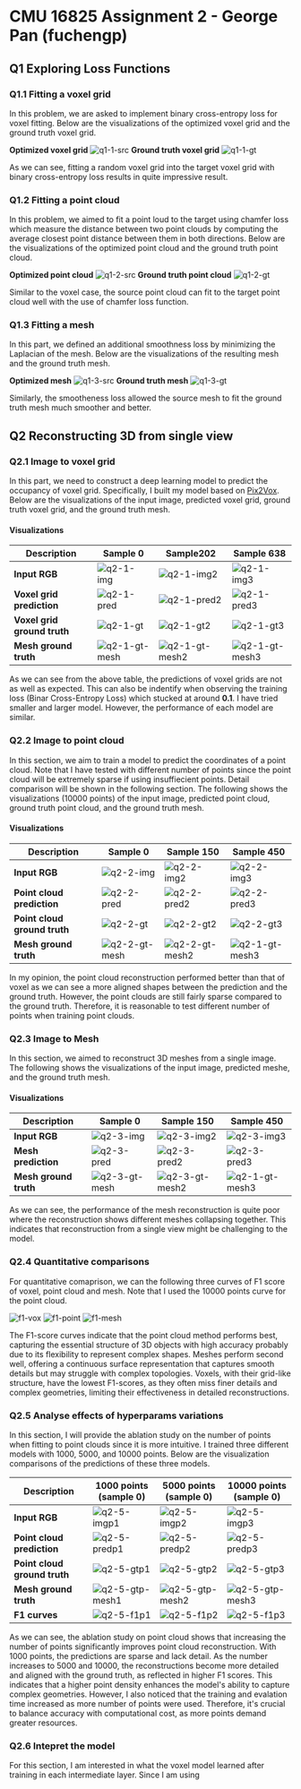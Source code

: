 # CMU 16825 Assignment 2 - George Pan (fuchengp)

## Q1 Exploring Loss Functions

### Q1.1 Fitting a voxel grid

In this problem, we are asked to implement binary cross-entropy loss for voxel fitting. Below are the visualizations of the optimized voxel grid and the ground truth voxel grid.

**Optimized voxel grid**
![q1-1-src](results/q1/q1-1_src.gif)
**Ground truth voxel grid**
![q1-1-gt](results/q1/q1-1_tgt.gif)

As we can see, fitting a random voxel grid into the target voxel grid with binary cross-entropy loss results in quite impressive result.

### Q1.2 Fitting a point cloud

In this problem, we aimed to fit a point loud to the target using chamfer loss which measure the distance between two point clouds by computing the average closest point distance between them in both directions. Below are the visualizations of the optimized point cloud and the ground truth point cloud.

**Optimized point cloud**
![q1-2-src](results/q1/q1-2_src.gif)
**Ground truth point cloud**
![q1-2-gt](results/q1/q1-2_tgt.gif)

Similar to the voxel case, the source point cloud can fit to the target point cloud well with the use of chamfer loss function.

### Q1.3 Fitting a mesh

In this part, we defined an additional smoothness loss by minimizing the Laplacian of the mesh. Below are the visualizations of the resulting mesh and the ground truth mesh.

**Optimized mesh**
![q1-3-src](results/q1/q1-3_src.gif)
**Ground truth mesh**
![q1-3-gt](results/q1/q1-3_tgt.gif)

Similarly, the smootheness loss allowed the source mesh to fit the ground truth mesh much smoother and better.

## Q2 Reconstructing 3D from single view

### Q2.1 Image to voxel grid

In this part, we need to construct a deep learning model to predict the occupancy of voxel grid. Specifically, I built my model based on [Pix2Vox](https://github.com/hzxie/Pix2Vox/blob/master/models/decoder.py). Below are the visualizations of the input image, predicted voxel grid, ground truth voxel grid, and the ground truth mesh.

#### Visualizations

| **Description**             | **Sample 0**                                           | **Sample202**                                             | **Sample 638**                                            |
| --------------------------- | ------------------------------------------------------ | --------------------------------------------------------- | --------------------------------------------------------- |
| **Input RGB**               | ![q2-1-img](results/q2/vox_large/q2_vox_rgb_0.png)     | ![q2-1-img2](results/q2/vox_large/q2_vox_rgb_202.png)     | ![q2-1-img3](results/q2/vox_large/q2_vox_rgb_638.png)     |
| **Voxel grid prediction**   | ![q2-1-pred](results/q2/vox_large/q2_vox_pred_0.gif)   | ![q2-1-pred2](results/q2/vox_large/q2_vox_pred_202.gif)   | ![q2-1-pred3](results/q2/vox_large/q2_vox_pred_638.gif)   |
| **Voxel grid ground truth** | ![q2-1-gt](results/q2/vox_large/q2_vox_gt_0.gif)       | ![q2-1-gt2](results/q2/vox_large/q2_vox_gt_202.gif)       | ![q2-1-gt3](results/q2/vox_large/q2_vox_gt_638.gif)       |
| **Mesh ground truth**       | ![q2-1-gt-mesh](results/q2/vox_large/q2_mesh_gt_0.gif) | ![q2-1-gt-mesh2](results/q2/vox_large/q2_mesh_gt_202.gif) | ![q2-1-gt-mesh3](results/q2/vox_large/q2_mesh_gt_638.gif) |

As we can see from the above table, the predictions of voxel grids are not as well as expected. This can also be indentify when observing the training loss (Binar Cross-Entropy Loss) which stucked at around **0.1**. I have tried smaller and larger model. However, the performance of each model are similar.

### Q2.2 Image to point cloud

In this section, we aim to train a model to predict the coordinates of a point cloud. Note that I have tested with different number of points since the point cloud will be extremely sparse if using insuffiecient points. Detail comparison will be shown in the following section. The following shows the visualizations (10000 points) of the input image, predicted point cloud, ground truth point cloud, and the ground truth mesh.

#### Visualizations

| **Description**              | **Sample 0**                                             | **Sample 150**                                              | **Sample 450**                                              |
| ---------------------------- | -------------------------------------------------------- | ----------------------------------------------------------- | ----------------------------------------------------------- |
| **Input RGB**                | ![q2-2-img](results/q2/point_10000/q2_point_rgb_0.png)   | ![q2-2-img2](results/q2/point_10000/q2_point_rgb_150.png)   | ![q2-2-img3](results/q2/point_10000/q2_point_rgb_450.png)   |
| **Point cloud prediction**   | ![q2-2-pred](results/q2/point_10000/q2_point_pred_0.gif) | ![q2-2-pred2](results/q2/point_10000/q2_point_pred_150.gif) | ![q2-2-pred3](results/q2/point_10000/q2_point_pred_450.gif) |
| **Point cloud ground truth** | ![q2-2-gt](results/q2/point_10000/q2_point_gt_0.gif)     | ![q2-2-gt2](results/q2/point_10000/q2_point_gt_150.gif)     | ![q2-2-gt3](results/q2/point_10000/q2_point_gt_450.gif)     |
| **Mesh ground truth**        | ![q2-2-gt-mesh](results/q2/point_10000/q2_mesh_gt_0.gif) | ![q2-2-gt-mesh2](results/q2/point_10000/q2_mesh_gt_150.gif) | ![q2-1-gt-mesh3](results/q2/point_10000/q2_mesh_gt_450.gif) |

In my opinion, the point cloud reconstruction performed better than that of voxel as we can see a more aligned shapes between the prediction and the ground truth. However, the point clouds are still fairly sparse compared to the ground truth. Therefore, it is reasonable to test different number of points when training point clouds.

### Q2.3 Image to Mesh

In this section, we aimed to reconstruct 3D meshes from a single image. The following shows the visualizations of the input image, predicted meshe, and the ground truth mesh.

#### Visualizations

| **Description**       | **Sample 0**                                      | **Sample 150**                                       | **Sample 450**                                       |
| --------------------- | ------------------------------------------------- | ---------------------------------------------------- | ---------------------------------------------------- |
| **Input RGB**         | ![q2-3-img](results/q2/mesh/q2_mesh_rgb_0.png)    | ![q2-3-img2](results/q2/mesh/q2_mesh_rgb_150.png)    | ![q2-3-img3](results/q2/mesh/q2_mesh_rgb_450.png)    |
| **Mesh prediction**   | ![q2-3-pred](results/q2/mesh/q2_mesh_pred_0.gif)  | ![q2-3-pred2](results/q2/mesh/q2_mesh_pred_150.gif)  | ![q2-3-pred3](results/q2/mesh/q2_mesh_pred_450.gif)  |
| **Mesh ground truth** | ![q2-3-gt-mesh](results/q2/mesh/q2_mesh_gt_0.gif) | ![q2-3-gt-mesh2](results/q2/mesh/q2_mesh_gt_150.gif) | ![q2-1-gt-mesh3](results/q2/mesh/q2_mesh_gt_450.gif) |

As we can see, the performance of the mesh reconstruction is quite poor where the reconstruction shows different meshes collapsing together. This indicates that reconstruction from a single view might be challenging to the model.

### Q2.4 Quantitative comparisons

For quantitative comaprison, we can the following three curves of F1 score of voxel, point cloud and mesh. Note that I used the 10000 points curve for the point cloud.

![f1-vox](results/q2/vox_large/eval_vox.png) ![f1-point](results/q2/point_10000/eval_point.png) ![f1-mesh](results/q2/mesh/eval_mesh.png)

The F1-score curves indicate that the point cloud method performs best, capturing the essential structure of 3D objects with high accuracy probably due to its flexibility to represent complex shapes. Meshes perform second well, offering a continuous surface representation that captures smooth details but may struggle with complex topologies. Voxels, with their grid-like structure, have the lowest F1-scores, as they often miss finer details and complex geometries, limiting their effectiveness in detailed reconstructions.

### Q2.5 Analyse effects of hyperparams variations

In this section, I will provide the ablation study on the number of points when fitting to point clouds since it is more intuitive. I trained three different models with 1000, 5000, and 10000 points. Below are the visualization comparisons of the predictions of these three models.

| **Description**              | **1000 points (sample 0)**                                | **5000 points (sample 0)**                                | **10000 points (sample 0)**                                |
| ---------------------------- | --------------------------------------------------------- | --------------------------------------------------------- | ---------------------------------------------------------- |
| **Input RGB**                | ![q2-5-imgp1](results/q2/point_1000/q2_point_rgb_0.png)   | ![q2-5-imgp2](results/q2/point_5000/q2_point_rgb_0.png)   | ![q2-5-imgp3](results/q2/point_10000/q2_point_rgb_0.png)   |
| **Point cloud prediction**   | ![q2-5-predp1](results/q2/point_1000/q2_point_pred_0.gif) | ![q2-5-predp2](results/q2/point_5000/q2_point_pred_0.gif) | ![q2-5-predp3](results/q2/point_10000/q2_point_pred_0.gif) |
| **Point cloud ground truth** | ![q2-5-gtp1](results/q2/point_1000/q2_point_gt_0.gif)     | ![q2-5-gtp2](results/q2/point_5000/q2_point_gt_0.gif)     | ![q2-5-gtp3](results/q2/point_10000/q2_point_gt_0.gif)     |
| **Mesh ground truth**        | ![q2-5-gtp-mesh1](results/q2/point_1000/q2_mesh_gt_0.gif) | ![q2-5-gtp-mesh2](results/q2/point_5000/q2_mesh_gt_0.gif) | ![q2-5-gtp-mesh3](results/q2/point_10000/q2_mesh_gt_0.gif) |
| **F1 curves**                | ![q2-5-f1p1](results/q2/point_1000/eval_point.png)        | ![q2-5-f1p2](results/q2/point_5000/eval_point.png)        | ![q2-5-f1p3](results/q2/point_10000/eval_point.png)        |

As we can see, the ablation study on point cloud shows that increasing the number of points significantly improves point cloud reconstruction. With 1000 points, the predictions are sparse and lack detail. As the number increases to 5000 and 10000, the reconstructions become more detailed and aligned with the ground truth, as reflected in higher F1 scores. This indicates that a higher point density enhances the model's ability to capture complex geometries. However, I also noticed that the training and evalation time increased as more number of points were used. Therefore, it's crucial to balance accuracy with computational cost, as more points demand greater resources.

### Q2.6 Intepret the model

For this section, I am interested in what the voxel model learned after training in each intermediate layer. Since I am using
